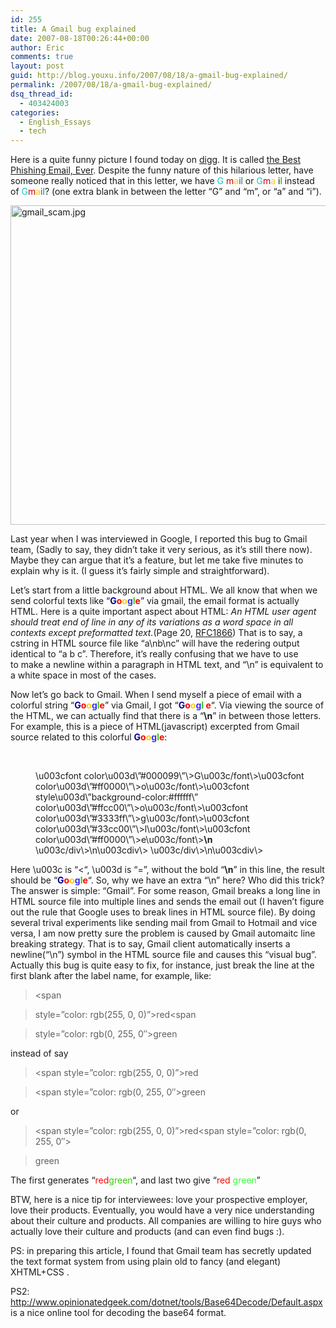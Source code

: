 ```yaml
---
id: 255
title: A Gmail bug explained
date: 2007-08-18T00:26:44+00:00
author: Eric
comments: true
layout: post
guid: http://blog.youxu.info/2007/08/18/a-gmail-bug-explained/
permalink: /2007/08/18/a-gmail-bug-explained/
dsq_thread_id:
  - 403424003
categories:
  - English_Essays
  - tech
---
```

Here is a quite funny picture I found today on [digg](http://digg.com). It is called [the Best Phishing Email, Ever](http://gizmodo.com/gadgets/hmm%252C-something.s-not-right-about-this/best-phishing-email-ever-290697.php). Despite the funny nature of this hilarious letter, have someone really noticed that in this letter, we have <span style="font-weight: bold"></span><span style="color: #00cccc">G</span> <span style="background-color: #330033"></span><span style="color: #cc0000">m</span><span style="color: #ffcc00">a</span><span style="color: #3333ff">i</span><span style="color: #009900">l</span> or <span style="font-weight: bold"></span><span style="color: #00cccc">G</span><span style="color: #cc0000">m</span><span style="color: #ffcc00">a</span><span style="color: #3333ff"></span> <span style="font-weight: bold; color: #330033; background-color: #330033"></span>i<span style="color: #009900">l</span> instead of <span style="font-weight: bold"></span><span style="color: #00cccc">G</span><span style="color: #cc0000">m</span><span style="color: #ffcc00">a</span><span style="color: #3333ff">i</span><span style="color: #009900">l</span>? (one extra blank in between the letter &#8220;G&#8221; and &#8220;m&#8221;, or &#8220;a&#8221; and &#8220;i&#8221;).

<p class="post-full">
  <!-- google_ad_section_start -->
  
  <img src="http://gizmodo.com/assets/resources/2007/08/gmail_scam.jpg" alt="gmail_scam.jpg" class="center" height="511" width="593" />
</p>

Last year when I was interviewed in Google, I reported this bug to Gmail team, (Sadly to say, they didn&#8217;t take it very serious, as it&#8217;s still there now). Maybe they can argue that it&#8217;s a feature, but let me take five minutes to explain why is it. (I guess it&#8217;s fairly simple and straightforward).

Let&#8217;s start from a little background about HTML. We all know that when we send colorful texts like &#8220;**<font color="#000099">G</font><font color="#ff0000">o</font><font style="background-color: #ffffff" color="#ffcc00">o</font><font color="#3333ff">g</font><font color="#33cc00">l</font><font color="#ff0000">e</font>**&#8221; via gmail, the email format is actually HTML. Here is a quite important aspect about HTML: <span style="font-style: italic">An HTML user agent should treat end of line in any of its variations</span><span></span>  <span style="font-style: italic">as a word space in all contexts except preformatted text.</span>(Page 20, [RFC1866](http://www.ietf.org/rfc/rfc1866.txt)) That is to say, a cstring in HTML source file like &#8220;a\nb\nc&#8221; will have the redering output identical to &#8220;a b c&#8221;. Therefore, it&#8217;s really confusing that we have to use <br/> to make a newline within a paragraph in HTML text, and &#8220;\n&#8221; is equivalent to a white space in most of the cases.

Now let&#8217;s go back to Gmail. When I send myself a piece of email with a colorful string &#8220;**<font color="#000099">G</font><font color="#ff0000">o</font><font style="background-color: #ffffff" color="#ffcc00">o</font><font color="#3333ff">g</font><font color="#33cc00">l</font><font color="#ff0000">e</font>**&#8221; via Gmail, I got &#8220;**<font color="#000099">G</font><font color="#ff0000">o</font><font style="background-color: #ffffff" color="#ffcc00">o</font><font color="#3333ff">g</font><font color="#33cc00">l</font><span style="font-weight: bold"></span> <span style="background-color: #330033"></span><span style="color: #cc0000"></span><font color="#ff0000">e</font>**&#8220;. Via viewing the source of the HTML, we can actually find that there is a &#8220;**\n**&#8221; in between those letters. For example, this is a piece of HTML(javascript) excerpted from Gmail source related to this colorful **<font color="#000099">G</font><font color="#ff0000">o</font><font style="background-color: #ffffff" color="#ffcc00">o</font><font color="#3333ff">g</font><font color="#33cc00">l</font><font color="#ff0000">e</font>**<span style="font-weight: bold"></span><span style="background-color: #330033"></span><span style="color: #cc0000"></span>:
  
<span><br /> </span>

<p style="margin-left: 40px">
  <span>\u003cfont color\u003d\&#8221;#000099\&#8221;\>G\u003c/font\>\u003cfont color\u003d\&#8221;#ff0000\&#8221;\>o\u003c/font\>\u003cfont style\u003d\&#8221;background-color:#ffffff\&#8221; color\u003d\&#8221;#ffcc00\&#8221;\>o\u003c/font\>\u003cfont color\u003d\&#8221;#3333ff\&#8221;\>g\u003c/font\>\u003cfont color\u003d\&#8221;#33cc00\&#8221;\>l\u003c/font\>\u003cfont color\u003d\&#8221;#ff0000\&#8221;\>e\u003c/font\></span><span style="font-weight: bold">\n</span> \u003c/div\>\n\u003cdiv\> \u003c/div\>\n\u003cdiv\>
</p>

Here \u003c is &#8220;<&#8220;, \u003d is &#8220;=&#8221;, without the bold &#8220;**\n**&#8221; in this line, the result should be &#8220;**<font color="#000099">G</font><font color="#ff0000">o</font><font style="background-color: #ffffff" color="#ffcc00">o</font><font color="#3333ff">g</font><font color="#33cc00">l</font><font color="#ff0000">e</font>**&#8220;. So, why we have an extra &#8220;\n&#8221; here? Who did this trick? The answer is simple: &#8220;Gmail&#8221;. For some reason, Gmail breaks a long line in HTML source file into multiple lines and sends the email out (I haven&#8217;t figure out the rule that Google uses to break lines in HTML source file). By doing several trival experiments like sending mail from Gmail to Hotmail and vice versa, I am now pretty sure the problem is caused by Gmail automaitc line breaking strategy. That is to say, Gmail client automatically inserts a newline(&#8220;\n&#8221;) symbol in the HTML source file and causes this &#8220;visual bug&#8221;. Actually this bug is quite easy to fix, for instance, just break the line at the first blank after the label name, for example, like:

> <span
  
> style=&#8221;color: rgb(255, 0, 0)&#8221;>red</span><span
  
> style=&#8221;color: rgb(0, 255, 0&#8243;>green</span>

instead of say

> <span style=&#8221;color: rgb(255, 0, 0)&#8221;>red</span>
  
> <span style=&#8221;color: rgb(0, 255, 0&#8243;>green</span>

or

> <span style=&#8221;color: rgb(255, 0, 0)&#8221;>red</span><span style=&#8221;color: rgb(0, 255, 0&#8243;>
  
> green</span>

The first generates &#8220;<span style="color: #ff0000">red</span><span style="color: #33cc00">green</span>&#8220;, and last two give &#8220;<span style="color: #ff0000">red</span> <span style="color: #33ff33">green</span>&#8221;

BTW, here is a nice tip for interviewees: love your prospective employer, love their products. Eventually, you would have a very nice understanding about their culture and products. All companies are willing to hire guys who actually love their culture and products (and can even find bugs :).

PS: in preparing this article, I found that Gmail team has secretly updated the text format system from using plain old <font> to fancy (and elegant) XHTML+CSS <span>.

PS2: <http://www.opinionatedgeek.com/dotnet/tools/Base64Decode/Default.aspx> is a nice online tool for decoding the base64 format.